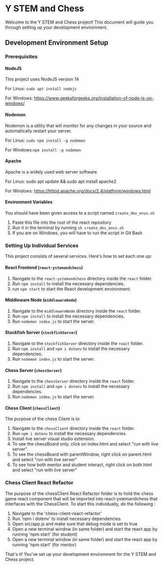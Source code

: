 # Y STEM and Chess
Welcome to the Y STEM and Chess project! This document will guide you through setting up your development environment.

## Development Environment Setup

### Prerequisites

#### NodeJS
This project uses NodeJS version 14

For Linux: `sudo apt install nodejs`

For Windows: https://www.geeksforgeeks.org/installation-of-node-js-on-windows/

#### Nodemon
Nodemon is a utility that will monitor for any changes in your source and automatically restart your server. 

For Linux: `sudo npm install -g nodemon`

For Windows:`npm install -g nodemon`

#### Apache
Apache is a widely used web server software

For Linux: sudo apt update && sudo apt install apache2

For Windows: https://httpd.apache.org/docs/2.4/platform/windows.html

#### Environment Variables
You should have been given access to a script named `create_dev_envs.sh`
1. Paste this file into the root of the react repository
2. Run it in the terminal by running `sh create_dev_envs.sh`
3. If you are on Windows, you will have to run the script in Git Bash

### Setting Up Individual Services

This project consists of several services. Here's how to set each one up:

#### React Frontend (`react-ystemandchess`)

1. Navigate to the `react-ystemandchess` directory inside the `react` folder.
2. Run `npm install` to install the necessary dependencies.
3. run `npm start` to start the React development environment.

#### Middleware Node (`middlewareNode`)

1. Navigate to the `middlewareNode` directory inside the `react` folder.
2. Run `npm install` to install the necessary dependencies.
3. Run `nodemon index.js` to start the server.

#### Stockfish Server (`stockfishServer`)

1. Navigate to the `stockfishServer` directory inside the `react` folder.
2. Run `npm install` and `npm i dotenv` to install the necessary dependencies.
3. Run `nodemon index.js` to start the server.

#### Chess Server (`chessServer`)

1. Navigate to the `chessServer` directory inside the `react` folder.
2. Run `npm install` and `npm i dotenv` to install the necessary dependencies.
3. Run `nodemon index.js` to start the server.

#### Chess Client (`chessClient`)

The purpose of the chess Client is to 

1. Navigate to the `chessClient` directory inside the `react` folder.
2. Run `npm i dotenv` to install the necessary dependencies.
3. Install live server visual studio extension.
4. To see the chessBoard only, click on index.html and select "run with live server".
5. To see the chessBoard with parentWindow, right click on parent.html and select "run with live server"
6. To see how both mentor and student interact, right click on both.html and select "run with live server"

### Chess Client React Refactor

The purpose of the chessClient React Refactor folder is to hold the chess game react component that will be imported into react-ystemandchess that interfaces with the ChessClient. To start this individually, do the following : 

1. Navigate to the 'chess-client-react-refactor'
2. Run 'npm i dotenv' to install necessary dependencies.
3. Open src/app.js and make sure that debug mode is set to true
4. Open a new terminal window (in same folder) and start the react app by running 'npm start' (for student)
4. Open a new terminal window (in same folder) and start the react app by running 'npm start' (for mentor)


That's it! You've set up your development environment for the Y STEM and Chess project.